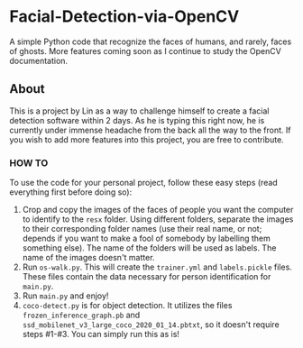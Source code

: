 # Facial-Detection-via-OpenCV
A simple Python code that recognize the faces of humans, and rarely, faces of ghosts. More features coming soon as I continue to study the OpenCV documentation.

## About
This is a project by Lin as a way to challenge himself to create a facial detection software within 2 days. As he is typing this right now, he is currently under immense headache from the back all the way to the front. If you wish to add more features into this project, you are free to contribute.

### HOW TO
To use the code for your personal project, follow these easy steps (read everything first before doing so):
1. Crop and copy the images of the faces of people you want the computer to identify to the `resx` folder. Using different folders, separate the images to their corresponding folder names (use their real name, or not; depends if you want to make a fool of somebody by labelling them something else). The name of the folders will be used as labels. The name of the images doesn't matter.
2. Run `os-walk.py`. This will create the `trainer.yml` and `labels.pickle` files. These files contain the data necessary for person identification for `main.py`.
3. Run `main.py` and enjoy!
4. `coco-detect.py` is for object detection. It utilizes the files `frozen_inference_graph.pb` and `ssd_mobilenet_v3_large_coco_2020_01_14.pbtxt`, so it doesn't require steps #1-#3. You can simply run this as is!

<!--
> I think this will be my last commit to this repo. I'm no longer touching data science until I learn the maths about it.

Dear future me,

Make sure you cringe at your past, you piece of shit. You were nothing but a fraud that just watched YouTube videos and copy-pasted codes from documentations and sites but still show off to you friends in Facebook. Hope you're no longer coding. Sayonara, fucker. 
-->
